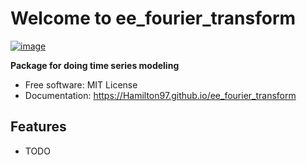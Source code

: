 # Welcome to ee_fourier_transform


[![image](https://img.shields.io/pypi/v/ee_fourier_transform.svg)](https://pypi.python.org/pypi/ee_fourier_transform)


**Package for doing time series modeling**


-   Free software: MIT License
-   Documentation: <https://Hamilton97.github.io/ee_fourier_transform>
    

## Features

-   TODO

